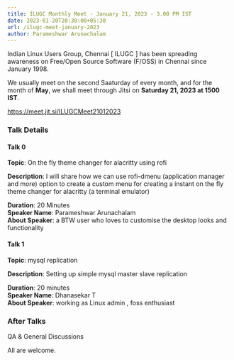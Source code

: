 ```yaml
---
title: ILUGC Monthly Meet - January 21, 2023 - 3.00 PM IST
date: 2023-01-20T20:30:00+05:30
url: /ilugc-meet-january-2023
author: Parameshwar Arunachalam 
---
```


Indian Linux Users Group, Chennai [ ILUGC ] has been spreading
awareness on Free/Open Source Software (F/OSS) in Chennai since
January 1998.

We usually meet on the second Saaturday of every month, and for the
month of **May**, we shall meet through Jitsi on **Saturday 21, 2023 at 1500
IST**.

https://meet.jit.si/ILUGCMeet21012023

### Talk Details

#### Talk 0

**Topic**: On the fly theme changer for alacritty using rofi 

**Description**: I will share how we can use rofi-dmenu (application manager and more) option to create a custom menu for creating a instant on the fly
theme changer for alacritty (a terminal emulator) 

**Duration**: 20 Minutes\
**Speaker Name**: Parameshwar Arunachalam\
**About Speaker**: a BTW user who loves to customise the desktop looks and functionality 

#### Talk 1

**Topic**: mysql replication 

**Description**: Setting up simple mysql master slave replication

**Duration**: 20 minutes\
**Speaker Name**: Dhanasekar T\
**About Speaker**: working as Linux admin , foss enthusiast 

### After Talks

QA & General Discussions

All are welcome.
